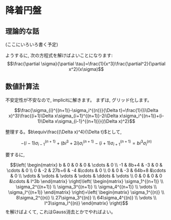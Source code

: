# 降着円盤
## 理論的な話
(ここにいろいろ書く予定)

ようするに, 次の方程式を解けばよいことになります: 
$$\frac{\partial \sigma}{\partial \tau}=\frac{1}{x^3}\frac{\partial^2}{\partial x^2}(x\sigma)$$

## 数値計算法

不安定性が不安なので, implicitに解きます。
まずは, グリッド化します。

$$\frac{\sigma_{i}^{(n+1)}-\sigma_i^{(n)}}{\Delta t}=\frac{1}{(i\Delta x)^3}\frac{(i+1)\Delta x\sigma_{i+1}^{(n+1)}-2i\Delta x\sigma_i^{(n+1)}+(i-1)\Delta x\sigma_{i-1}^{(n+1)}}{(\Delta x)^2}$$

整理する。$b\equiv\frac{(\Delta x)^4}{\Delta t}$として, 

$$-(i-1)\sigma_{i-1}^{(n+1)}+(bi^3+2i)\sigma_i^{(n+1)}-(i+1)\sigma_{i+1}^{(n+1)}=bi^3\sigma_i^{(n)}$$

要するに, 

$$\left(
\begin{matrix} 
b & 0 & 0 & 0 & \cdots & 0 \\ 
-1 & 8b+4 & -3 & 0 & \cdots & 0 \\
0 & -2 & 27b+6 & -4 &\cdots & 0 \\
0 & 0 & -3 & 64b+8 &\cdots & 0 \\
\vdots & \vdots & \vdots & \vdots & \ddots & \vdots \\
0 & 0 & 0 & 0 &\cdots & I^3b 
\end{matrix} 
\right)\left(
\begin{matrix} 
\sigma_1^{(n+1)} \\ 
\sigma_2^{(n+1)} \\
\sigma_3^{(n+1)} \\
\sigma_4^{(n+1)} \\
\vdots \\
\sigma_I^{(n+1)}
\end{matrix} 
\right)=\left(
\begin{matrix} 
\sigma_1^{(n)} \\ 
8\sigma_2^{(n)} \\
27\sigma_3^{(n)} \\
64\sigma_4^{(n)} \\
\vdots \\
I^3\sigma_I^{(n)}
\end{matrix} 
\right)$$
を解けばよくて, これはGauss消去とかでやればよい。